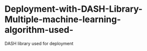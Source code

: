 # Deployment-with-DASH-Library-Multiple-machine-learning-algorithm-used-
DASH library used for deployment
